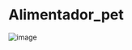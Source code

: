 # Alimentador_pet

![image](https://user-images.githubusercontent.com/44899267/131603051-05e5d956-467f-4be0-8e9f-cfbb462f1b8d.png)


